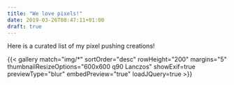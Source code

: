 ```yaml
---
title: "We love pixels!"
date: 2019-03-26T08:47:11+01:00
draft: true
---
```


Here is a curated list of my pixel pushing creations!

{{< gallery match="img/*" sortOrder="desc" rowHeight="200" margins="5" thumbnailResizeOptions="600x600 q90 Lanczos" showExif=true previewType="blur" embedPreview="true" loadJQuery=true >}}
